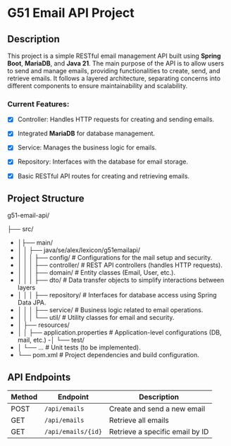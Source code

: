 # G51 Email API Project

## Description

This project is a simple RESTful email management API built using **Spring Boot**, **MariaDB**, and **Java 21**. The main purpose of the API is to allow users to send and manage emails, providing functionalities to create, send, and retrieve emails. It follows a layered architecture, separating concerns into different components to ensure maintainability and scalability.

### Current Features:
- [x] Controller: Handles HTTP requests for creating and sending emails.
- [x] Integrated **MariaDB** for database management.
- [x] Service: Manages the business logic for emails.
- [x] Repository: Interfaces with the database for email storage.
- [x] Basic RESTful API routes for creating and retrieving emails.


## Project Structure


g51-email-api/


├── src/

- │├── main/
- │   │   ├── java/se/alex/lexicon/g51emailapi/
- │   │   │   ├── config/            # Configurations for the mail setup and security.
- │   │   │   ├── controller/        # REST API controllers (handles HTTP requests).
- │   │   │   ├── domain/            # Entity classes (Email, User, etc.).
-  │   │   │   ├── dto/               # Data transfer objects to simplify interactions between layers
-    │   │   │   ├── repository/        # Interfaces for database access using Spring Data JPA.
- │   │   │   ├── service/           # Business logic related to email operations.
- │   │   │   └── util/              # Utility classes for email and security.
- │   ├── resources/
- │   │   ├── application.properties # Application-level configurations (DB, mail, etc.)
 -│   └── test/
- │       └── ...                    # Unit tests (to be implemented).
- └── pom.xml                         # Project dependencies and build configuration.



## API Endpoints

| Method | Endpoint               | Description                     |
|--------|------------------------|---------------------------------|
| POST   | `/api/emails`           | Create and send a new email     |
| GET    | `/api/emails`           | Retrieve all emails             |
| GET    | `/api/emails/{id}`      | Retrieve a specific email by ID |
